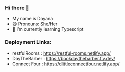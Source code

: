 ### Hi there 👋
 - My name is Dayana 
 - 😄 Pronouns: She/Her
 - 🌱 I’m currently learning Typescript
### Deployment Links:
  - restfulRooms : https://restful-rooms.netlify.app/
  - DayTheBarber : https://bookdaythebarber.fly.dev/
  - Connect Four : https://dlittleconnectfour.netlify.app/
 
 
 


<!--
**dayanalittle/dayanalittle** is a ✨ _special_ ✨ repository because its `README.md` (this file) appears on your GitHub profile.

Here are some ideas to get you started:

- 🔭 I’m currently working on ...
- 🌱 I’m currently learning ...
- 👯 I’m looking to collaborate on ...
- 🤔 I’m looking for help with ...
- 💬 Ask me about ...
- 📫 How to reach me: ...
- 😄 Pronouns: ...
- ⚡ Fun fact: ...
-->
